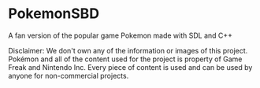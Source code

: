 # PokemonSBD
 A fan version of the popular game Pokemon made with SDL and C++

Disclaimer:
We don't own any of the information or images of this project. Pokémon and all of the content used for the project is property of Game Freak and Nintendo Inc. Every piece of content is used and can be used by anyone for non-commercial projects.




